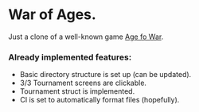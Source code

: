# War of Ages.

Just a clone of a well-known game [Age fo War](https://igroutka.ru/flesh-igry/28216-age-of-war.html).

### Already implemented features:
* Basic directory structure is set up (can be updated).
* 3/3 Tournament screens are clickable.
* Tournament struct is implemented.
* CI is set to automatically format files (hopefully).
